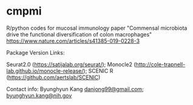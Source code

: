 # cmpmi
R/python codes for mucosal immunology paper 
"Commensal microbiota drive the functional diversification of colon macrophages"
https://www.nature.com/articles/s41385-019-0228-3

Package Version Links:

Seurat2.0 (https://satijalab.org/seurat/); Monocle2 (http://cole-trapnell-lab.github.io/monocle-release/); SCENIC R (https://github.com/aertslab/SCENIC)



Contact info:
Byunghyun Kang
danjong99@gmail.com; byunghyun.kang@nih.gov
